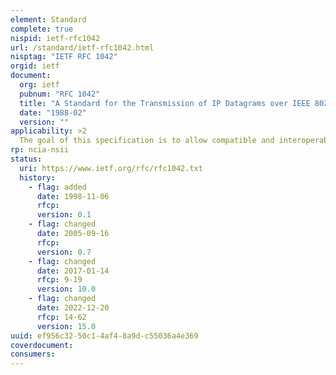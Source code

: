 ```yaml
---
element: Standard
complete: true
nispid: ietf-rfc1042
url: /standard/ietf-rfc1042.html
nisptag: "IETF RFC 1042"
orgid: ietf
document:
  org: ietf
  pubnum: "RFC 1042"
  title: "A Standard for the Transmission of IP Datagrams over IEEE 802 Networks"
  date: "1988-02"
  version: ""
applicability: >2
  The goal of this specification is to allow compatible and interoperable implementations for transmitting IP datagrams and ARP requests and replies. To achieve this it may be necessary in a few cases to limit the use that IP and ARP make of the capabilities of a particular IEEE 802 standard. This memo describes the use of IP and ARP on the three types of networks. At this time, it is not necessary that the use of IP and ARP be consistent across all three types of networks, only that it be consistent within each type. This may change in the future as new IEEE 802 standards are defined and the existing standards are revised allowing for interoperability at the Data Link Layer.
rp: ncia-nsii
status:
  uri: https://www.ietf.org/rfc/rfc1042.txt
  history: 
    - flag: added
      date: 1998-11-06
      rfcp: 
      version: 0.1
    - flag: changed
      date: 2005-09-16
      rfcp: 
      version: 0.7
    - flag: changed
      date: 2017-01-14
      rfcp: 9-19
      version: 10.0
    - flag: changed
      date: 2022-12-20
      rfcp: 14-62
      version: 15.0
uuid: ef956c32-50c1-4af4-8a9d-c55036a4e369
coverdocument:
consumers:
---
```

